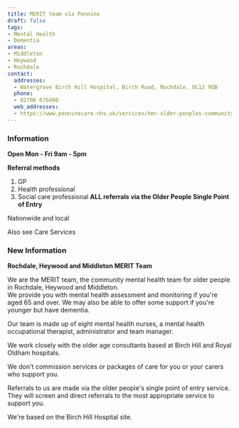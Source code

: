 ```yaml
---
title: MERIT team via Pennine
draft: false
tags:
- Mental Health
- Dementia
areas:
- Middleton
- Heywood
- Rochdale
contact:
  addresses:
  - Watergrove Birch Hill Hospital, Birch Road, Rochdale. OL12 9QB
  phone:
  - 01706 676400
  web_addresses:
  - https://www.penninecare.nhs.uk/services/hmr-older-peoples-community-mental-health-team
---
```


### Information
**Open Mon - Fri 9am - 5pm**

**Referral methods**  
1. GP
2. Health professional
3. Social care professional
**ALL referrals via the Older People Single Point of Entry**

Nationwide and local

Also see Care Services

### New Information
**Rochdale, Heywood and Middleton MERIT Team**

We are the MERIT team, the community mental health 
team for older people in Rochdale, Heywood and 
Middleton.  
We provide you with mental health assessment and 
monitoring if you're aged 65 and over. We may also be 
able to offer some support if you're younger but have 
dementia.

Our team is made up of eight mental health nurses, a 
mental health occupational therapist, administrator 
and team manager.

We work closely with the older age consultants based 
at Birch Hill and Royal Oldham hospitals.

We don't commission services or packages of care for 
you or your carers who support you.

Referrals to us are made via the older people's single 
point of entry service. They will screen and direct 
referrals to the most appropriate service to support 
you.

We're based on the Birch Hill Hospital site.
